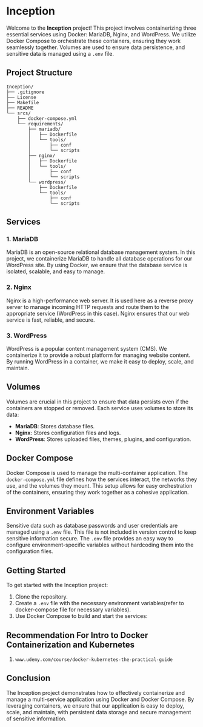 # Inception

Welcome to the **Inception** project! This project involves containerizing three 
essential services using Docker: MariaDB, Nginx, and WordPress. We utilize Docker Compose to orchestrate these containers, 
ensuring they work seamlessly together. Volumes are used to ensure data persistence, and sensitive data is managed using a `.env` file.

## Project Structure
```
Inception/
├── .gitignore
├── License
├── Makefile
├── README
└── srcs/
    ├── docker-compose.yml
    └── requirements/
        ├── mariadb/
        │   ├── Dockerfile
        │   └── tools/
        │       ├── conf
        │       └── scripts
        ├── nginx/
        │   ├── Dockerfile
        │   └── tools/
        │       ├── conf
        │       └── scripts
        └── wordpress/
            ├── Dockerfile
            └── tools/
                ├── conf
                └── scripts
```
## Services

### 1. MariaDB
MariaDB is an open-source relational database management system. In this project, we containerize MariaDB to handle all database operations for our WordPress site. By using Docker, we ensure that the database service is isolated, scalable, and easy to manage.

### 2. Nginx
Nginx is a high-performance web server. It is used here as a reverse proxy server to manage incoming HTTP requests and route them to the appropriate service (WordPress in this case). Nginx ensures that our web service is fast, reliable, and secure.

### 3. WordPress
WordPress is a popular content management system (CMS). We containerize it to provide a robust platform for managing website content. By running WordPress in a container, we make it easy to deploy, scale, and maintain.

## Volumes

Volumes are crucial in this project to ensure that data persists even if the containers are stopped or removed. Each service uses volumes to store its data:

- **MariaDB**: Stores database files.
- **Nginx**: Stores configuration files and logs.
- **WordPress**: Stores uploaded files, themes, plugins, and configuration.

## Docker Compose

Docker Compose is used to manage the multi-container application. The `docker-compose.yml` file defines how the services interact, the networks they use, and the volumes they mount. This setup allows for easy orchestration of the containers, ensuring they work together as a cohesive application.

## Environment Variables

Sensitive data such as database passwords and user credentials are managed using a `.env` file. This file is not included in version control to keep sensitive information secure. The `.env` file provides an easy way to configure environment-specific variables without hardcoding them into the configuration files.

## Getting Started

To get started with the Inception project:

1. Clone the repository.
2. Create a `.env` file with the necessary environment variables(refer to docker-compose file for necessary variables).
3. Use Docker Compose to build and start the services:

## Recommendation For Intro to Docker Containerization and Kubernetes

1. ```www.udemy.com/course/docker-kubernetes-the-practical-guide```

## Conclusion

The Inception project demonstrates how to effectively containerize and manage a multi-service application using Docker and Docker Compose. By leveraging containers, we ensure that our application is easy to deploy, scale, and maintain, with persistent data storage and secure management of sensitive information.
